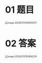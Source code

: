 # 01 题目

<img src="https://cvp.oss-cn-shanghai.aliyuncs.com/picgo/202403131440142.png" alt="image-20240313144055075" style="zoom:50%;" />

# 02 答案

<img src="https://cvp.oss-cn-shanghai.aliyuncs.com/picgo/202403131504417.png" alt="image-20240313150456239" style="zoom:50%;" />

